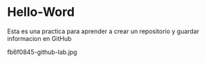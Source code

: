 # Hello-Word
Esta es una practica para aprender a crear un repositorio y guardar informacion en GitHub


fb6f0845-github-lab.jpg
